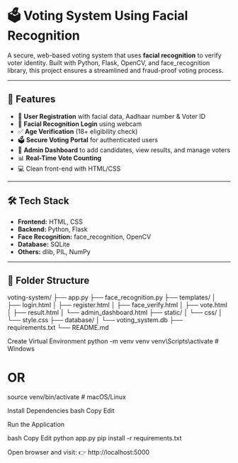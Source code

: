 # 🗳️ Voting System Using Facial Recognition

A secure, web-based voting system that uses **facial recognition** to verify voter identity. Built with Python, Flask, OpenCV, and face_recognition library, this project ensures a streamlined and fraud-proof voting process.

---

## 🚀 Features

- 🔐 **User Registration** with facial data, Aadhaar number & Voter ID
- 🧠 **Facial Recognition Login** using webcam
- ✅ **Age Verification** (18+ eligibility check)
- 🗳️ **Secure Voting Portal** for authenticated users
- 🧾 **Admin Dashboard** to add candidates, view results, and manage voters
- 📊 **Real-Time Vote Counting**
- 💻 Clean front-end with HTML/CSS

---

## 🛠️ Tech Stack

- **Frontend:** HTML, CSS
- **Backend:** Python, Flask
- **Face Recognition:** face_recognition, OpenCV
- **Database:** SQLite
- **Others:** dlib, PIL, NumPy

---

## 📂 Folder Structure

voting-system/
├── app.py
├── face_recognition.py
├── templates/
│ ├── login.html
│ ├── register.html
│ ├── face_verify.html
│ ├── vote.html
│ ├── result.html
│ └── admin_dashboard.html
├── static/
│ └── css/
│ └── style.css
├── database/
│ └── voting_system.db
├── requirements.txt
└── README.md



Create Virtual Environment
python -m venv venv
venv\Scripts\activate   # Windows
# OR
source venv/bin/activate  # macOS/Linux


Install Dependencies
bash
Copy
Edit

Run the Application

bash
Copy
Edit
python app.py
pip install -r requirements.txt

Open browser and visit:
👉 http://localhost:5000


